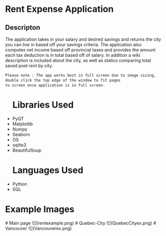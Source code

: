 # Rent Expense Application

<h2>Descripton</h2>
<p> 
    The application takes in your salary and desired savings and returns the city you can live in
    based off your savings criteria. The application also computes net income based off provincial taxes
    and provides the amount each tax deduction is in total based off of salary. In addition a wiki description is included         about the city, as well as statics comparing total saved post rent by city.
    
    Please note : The app works best in full screen due to image sizing, double click the top edge of the window to fit pages
    to screen once application is in full screen. 
    
</p>

<ul>
  
<h1> Libraries Used </h1>
<li> PyQT  </li>
<li> Matplotlib </li>
<li> Numpy </li>
<li> Seaborn </li>
<li> OS </li>
<li> sqlite3 </li>
<li> BeautifulSoup  </li>

</ul>


<ul>
<h1> Languages Used </h1>
<li> Python  </li>
<li> SQL </li>
</ul>
 
 

<h1> Example Images </h1>
# Main page
![](rentexample.png)
# Quebec-City
![](QuebecCityex.png)
# Vancouver 
![](Vancouverex.png)


